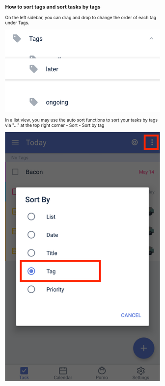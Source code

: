 ### How to sort tags and sort tasks by tags

On the left sidebar, you can drag and drop to change the order of each tag under Tags.

![](../../images/ticktick-android-app/tags/Screenshot_20180524-142239.png)

In a list view, you may use the auto sort functions to sort your tasks by tags via "..." at the top right corner - Sort - Sort by tag

![](../../images/ticktick-android-app/tags/Screenshot_20180524-142525.png)

